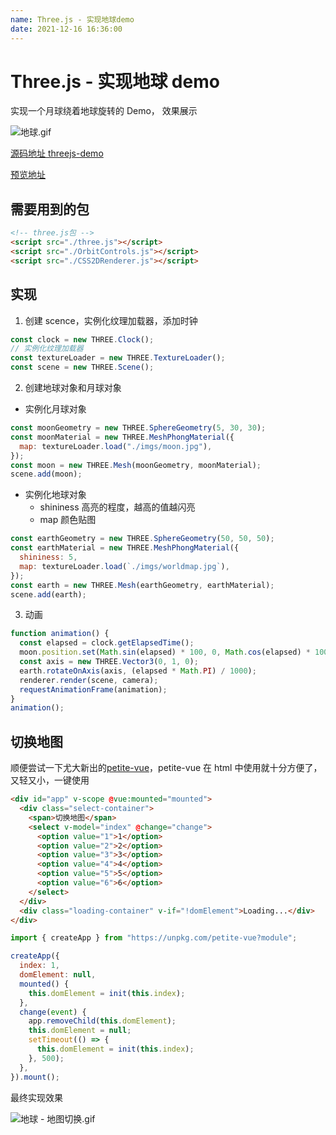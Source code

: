 ```yaml
---
name: Three.js - 实现地球demo
date: 2021-12-16 16:36:00
---
```


# Three.js - 实现地球 demo

实现一个月球绕着地球旋转的 Demo， 效果展示

![地球.gif](https://p9-juejin.byteimg.com/tos-cn-i-k3u1fbpfcp/2d69885fb13e4286a528f432a8fe1d7c~tplv-k3u1fbpfcp-watermark.image?)

[源码地址 threejs-demo](https://github.com/shellingfordly/threejs-demo)

[预览地址](https://shellingfordly.github.io/threejs-demo/%E5%9C%B0%E7%90%83.html)

## 需要用到的包

```html
<!-- three.js包 -->
<script src="./three.js"></script>
<script src="./OrbitControls.js"></script>
<script src="./CSS2DRenderer.js"></script>
```

## 实现

1. 创建 scence，实例化纹理加载器，添加时钟

```js
const clock = new THREE.Clock();
// 实例化纹理加载器
const textureLoader = new THREE.TextureLoader();
const scene = new THREE.Scene();
```

2. 创建地球对象和月球对象

- 实例化月球对象

```js
const moonGeometry = new THREE.SphereGeometry(5, 30, 30);
const moonMaterial = new THREE.MeshPhongMaterial({
  map: textureLoader.load("./imgs/moon.jpg"),
});
const moon = new THREE.Mesh(moonGeometry, moonMaterial);
scene.add(moon);
```

- 实例化地球对象
  - shininess 高亮的程度，越高的值越闪亮
  - map 颜色贴图

```js
const earthGeometry = new THREE.SphereGeometry(50, 50, 50);
const earthMaterial = new THREE.MeshPhongMaterial({
  shininess: 5,
  map: textureLoader.load(`./imgs/worldmap.jpg`),
});
const earth = new THREE.Mesh(earthGeometry, earthMaterial);
scene.add(earth);
```

3. 动画

```js
function animation() {
  const elapsed = clock.getElapsedTime();
  moon.position.set(Math.sin(elapsed) * 100, 0, Math.cos(elapsed) * 100);
  const axis = new THREE.Vector3(0, 1, 0);
  earth.rotateOnAxis(axis, (elapsed * Math.PI) / 1000);
  renderer.render(scene, camera);
  requestAnimationFrame(animation);
}
animation();
```

## 切换地图

顺便尝试一下尤大新出的[petite-vue](https://github.com/vuejs/petite-vue)，petite-vue 在 html 中使用就十分方便了，又轻又小，一键使用

```html
<div id="app" v-scope @vue:mounted="mounted">
  <div class="select-container">
    <span>切换地图</span>
    <select v-model="index" @change="change">
      <option value="1">1</option>
      <option value="2">2</option>
      <option value="3">3</option>
      <option value="4">4</option>
      <option value="5">5</option>
      <option value="6">6</option>
    </select>
  </div>
  <div class="loading-container" v-if="!domElement">Loading...</div>
</div>
```

```js
import { createApp } from "https://unpkg.com/petite-vue?module";

createApp({
  index: 1,
  domElement: null,
  mounted() {
    this.domElement = init(this.index);
  },
  change(event) {
    app.removeChild(this.domElement);
    this.domElement = null;
    setTimeout(() => {
      this.domElement = init(this.index);
    }, 500);
  },
}).mount();
```

最终实现效果

![地球 - 地图切换.gif](https://p3-juejin.byteimg.com/tos-cn-i-k3u1fbpfcp/326024d431e7442784006bd3a7c19499~tplv-k3u1fbpfcp-watermark.image?)
